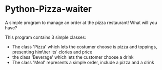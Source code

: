 # Python-Pizza-waiter
A simple program to manage an order at the pizza restaurant! What will you have? 

This program contains 3 simple classes:
- The class 'Pizza' which lets the costumer choose is pizza and toppings, presenting him\her its' clories and price
- the class 'Beverage' which lets the customer choose a drink
- The class 'Meal' represents a simple order, include a pizza and a drink
